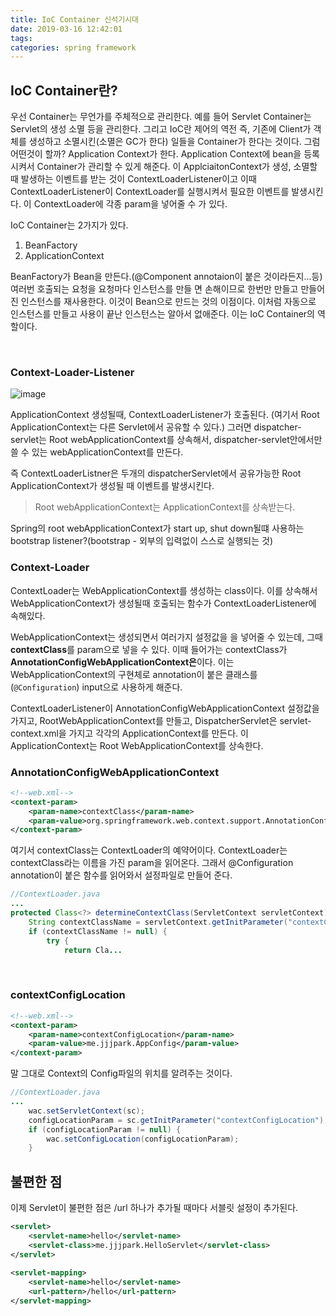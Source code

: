 ```yaml
---
title: IoC Container 신석기시대
date: 2019-03-16 12:42:01
tags:
categories: spring framework
---
```




## IoC Container란?

우선 Container는 무언가를 주체적으로 관리한다. 예를 들어 Servlet Container는 Servlet의 생성 소멸 등을 관리한다. 그리고 IoC란 제어의 역전 즉, 기존에 Client가 객체를 생성하고 소멸시킨(소멸은 GC가 한다) 일들을 Container가 한다는 것이다. 그럼 어떤것이 할까? Application Context가 한다. Application Context에 bean을 등록시켜서 Container가 관리할 수 있게 해준다. 이 ApplciaitonContext가 생성, 소멸할때 발생하는 이벤트를 받는 것이 ContextLoaderListener이고 이때 ContextLoaderListener이 ContextLoader를 실행시켜서 필요한 이벤트를 발생시킨다. 이 ContextLoader에 각종 param을 넣어줄 수 가 있다. 

IoC Container는 2가지가 있다.

1. BeanFactory
2. ApplicationContext

BeanFactory가 Bean을 만든다.(@Component annotaion이 붙은 것이라든지…등) 여러번 호출되는 요청을 요청마다 인스턴스를 만들 면 손해이므로 한번만 만들고 만들어진 인스턴스를 재사용한다. 이것이 Bean으로 만드는 것의 이점이다. 이처럼 자동으로 인스턴스를 만들고 사용이 끝난 인스턴스는 알아서 없애준다. 이는 IoC Container의 역할이다. 

<br>



### Context-Loader-Listener

![image](https://docs.spring.io/spring/docs/current/spring-framework-reference/images/mvc-context-hierarchy.png)



ApplicationContext 생성될때, ContextLoaderListener가 호출된다. (여기서 Root ApplicationContext는 다른 Servlet에서 공유할 수 있다.) 그러면 dispatcher-servlet는 Root webApplicationContext를 상속해서, dispatcher-servlet안에서만 쓸 수 있는 webApplicationContext를 만든다. 

즉 ContextLoaderListner은 두개의 dispatcherServlet에서 공유가능한 Root ApplicationContext가 생성될 때 이벤트를 발생시킨다.

> Root webApplicationContext는 ApplicationContext를 상속받는다.

Spring의 root webApplicationContext가 start up, shut down될떄 사용하는 bootstrap listener?(bootstrap - 외부의 입력없이 스스로 실행되는 것)



### Context-Loader

ContextLoader는 WebApplicationContext를 생성하는 class이다. 이를 상속해서 WebApplicationContext가 생성될때 호출되는 함수가 ContextLoaderListener에 속해있다. 

WebApplicationContext는 생성되면서 여러가지 설정값을 을 넣어줄 수 있는데, 그때 **contextClass**를 param으로 넣을 수 있다. 이때 들어가는 contextClass가 **AnnotationConfigWebApplicationContext은**이다. 이는 WebApplicationContext의 구현체로 annotation이 붙은 클래스를(```@Configuration```) input으로 사용하게 해준다.

ContextLoaderListener이 AnnotationConfigWebApplicationContext 설정값을 가지고, RootWebApplicationContext를 만들고, DispatcherServlet은 servlet-context.xml을 가지고 각각의 ApplicationContext를 만든다. 이 ApplicationContext는 Root WebApplicationContext를 상속한다.

### AnnotationConfigWebApplicationContext

```xml
<!--web.xml-->
<context-param>
    <param-name>contextClass</param-name>
    <param-value>org.springframework.web.context.support.AnnotationConfigWebApplicationContext</param-value>
</context-param>
```

여기서 contextClass는 ContextLoader의 예약어이다. ContextLoader는 contextClass라는 이름을 가진 param을 읽어온다. 그래서 @Configuration annotation이 붙은 함수를 읽어와서 설정파일로 만들어 준다. 

```java
//ContextLoader.java
...
protected Class<?> determineContextClass(ServletContext servletContext) {
    String contextClassName = servletContext.getInitParameter("contextClass");
    if (contextClassName != null) {
        try {
            return Cla...
```



<br>

### contextConfigLocation

```xml
<!--web.xml-->
<context-param>
    <param-name>contextConfigLocation</param-name>
    <param-value>me.jjjpark.AppConfig</param-value>
</context-param>
```

말 그대로 Context의 Config파일의 위치를 알려주는 것이다.

```java
//ContextLoader.java
...
    wac.setServletContext(sc);
    configLocationParam = sc.getInitParameter("contextConfigLocation");
    if (configLocationParam != null) {
    	wac.setConfigLocation(configLocationParam);
    }
```



## 불편한 점

이제 Servlet이 불편한 점은 /url 하나가 추가될 때마다 서블릿 설정이 추가된다.

```xml
<servlet>
    <servlet-name>hello</servlet-name>
    <servlet-class>me.jjjpark.HelloServlet</servlet-class>
</servlet>
  
<servlet-mapping>
    <servlet-name>hello</servlet-name>
    <url-pattern>/hello</url-pattern>
</servlet-mapping>
```

